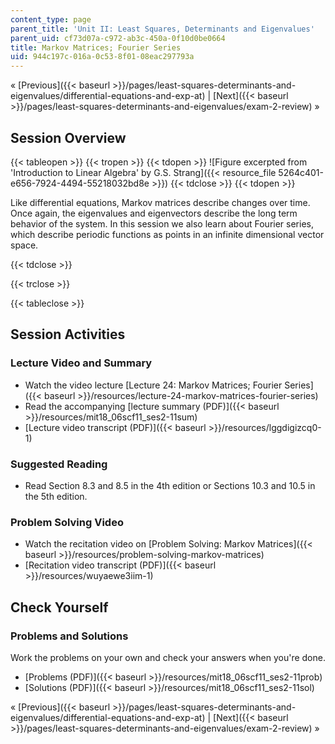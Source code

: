 ```yaml
---
content_type: page
parent_title: 'Unit II: Least Squares, Determinants and Eigenvalues'
parent_uid: cf73d07a-c972-ab3c-450a-0f10d0be0664
title: Markov Matrices; Fourier Series
uid: 944c197c-016a-0c53-8f01-08eac297793a
---
```


« [Previous]({{< baseurl >}}/pages/least-squares-determinants-and-eigenvalues/differential-equations-and-exp-at) | [Next]({{< baseurl >}}/pages/least-squares-determinants-and-eigenvalues/exam-2-review) »

Session Overview
----------------

{{< tableopen >}}
{{< tropen >}}
{{< tdopen >}}
![Figure excerpted from 'Introduction to Linear Algebra' by G.S. Strang]({{< resource_file 5264c401-e656-7924-4494-55218032bd8e >}})
{{< tdclose >}}
{{< tdopen >}}


Like differential equations, Markov matrices describe changes over time. Once again, the eigenvalues and eigenvectors describe the long term behavior of the system. In this session we also learn about Fourier series, which describe periodic functions as points in an infinite dimensional vector space.


{{< tdclose >}}

{{< trclose >}}

{{< tableclose >}}

Session Activities
------------------

### Lecture Video and Summary

*   Watch the video lecture [Lecture 24: Markov Matrices; Fourier Series]({{< baseurl >}}/resources/lecture-24-markov-matrices-fourier-series)
*   Read the accompanying [lecture summary (PDF)]({{< baseurl >}}/resources/mit18_06scf11_ses2-11sum)
*   [Lecture video transcript (PDF)]({{< baseurl >}}/resources/lggdigizcq0-1)

### Suggested Reading

*   Read Section 8.3 and 8.5 in the 4th edition or Sections 10.3 and 10.5 in the 5th edition.

### Problem Solving Video

*   Watch the recitation video on [Problem Solving: Markov Matrices]({{< baseurl >}}/resources/problem-solving-markov-matrices)
*   [Recitation video transcript (PDF)]({{< baseurl >}}/resources/wuyaewe3iim-1)

Check Yourself
--------------

### Problems and Solutions

Work the problems on your own and check your answers when you're done.

*   [Problems (PDF)]({{< baseurl >}}/resources/mit18_06scf11_ses2-11prob)
*   [Solutions (PDF)]({{< baseurl >}}/resources/mit18_06scf11_ses2-11sol)

« [Previous]({{< baseurl >}}/pages/least-squares-determinants-and-eigenvalues/differential-equations-and-exp-at) | [Next]({{< baseurl >}}/pages/least-squares-determinants-and-eigenvalues/exam-2-review) »